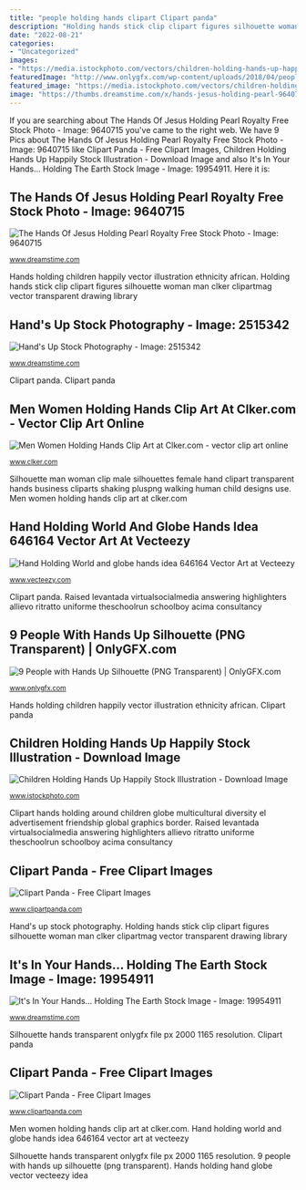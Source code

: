 ```yaml
---
title: "people holding hands clipart Clipart panda"
description: "Holding hands stick clip clipart figures silhouette woman man clker clipartmag vector transparent drawing library"
date: "2022-08-21"
categories:
- "Uncategorized"
images:
- "https://media.istockphoto.com/vectors/children-holding-hands-up-happily-vector-id165683425"
featuredImage: "http://www.onlygfx.com/wp-content/uploads/2018/04/people-with-hands-up-silhouette-9.png"
featured_image: "https://media.istockphoto.com/vectors/children-holding-hands-up-happily-vector-id165683425"
image: "https://thumbs.dreamstime.com/x/hands-jesus-holding-pearl-9640715.jpg"
---
```


If you are searching about The Hands Of Jesus Holding Pearl Royalty Free Stock Photo - Image: 9640715 you've came to the right web. We have 9 Pics about The Hands Of Jesus Holding Pearl Royalty Free Stock Photo - Image: 9640715 like Clipart Panda - Free Clipart Images, Children Holding Hands Up Happily Stock Illustration - Download Image and also It&#039;s In Your Hands... Holding The Earth Stock Image - Image: 19954911. Here it is:

## The Hands Of Jesus Holding Pearl Royalty Free Stock Photo - Image: 9640715

![The Hands Of Jesus Holding Pearl Royalty Free Stock Photo - Image: 9640715](https://thumbs.dreamstime.com/x/hands-jesus-holding-pearl-9640715.jpg "Children holding hands up happily stock illustration")

<small>www.dreamstime.com</small>

Hands holding children happily vector illustration ethnicity african. Holding hands stick clip clipart figures silhouette woman man clker clipartmag vector transparent drawing library

## Hand&#039;s Up Stock Photography - Image: 2515342

![Hand&#039;s Up Stock Photography - Image: 2515342](https://thumbs.dreamstime.com/z/hand-s-up-2515342.jpg "Raised levantada virtualsocialmedia answering highlighters allievo ritratto uniforme theschoolrun schoolboy acima consultancy")

<small>www.dreamstime.com</small>

Clipart panda. Clipart panda

## Men Women Holding Hands Clip Art At Clker.com - Vector Clip Art Online

![Men Women Holding Hands Clip Art at Clker.com - vector clip art online](https://www.clker.com/cliparts/s/K/N/U/k/U/men-women-holding-hands-hi.png "Hand&#039;s up stock photography")

<small>www.clker.com</small>

Silhouette man woman clip male silhouettes female hand clipart transparent hands business cliparts shaking pluspng walking human child designs use. Men women holding hands clip art at clker.com

## Hand Holding World And Globe Hands Idea 646164 Vector Art At Vecteezy

![Hand Holding World and globe hands idea 646164 Vector Art at Vecteezy](https://static.vecteezy.com/system/resources/previews/000/646/164/original/vector-hand-holding-world-and-globe-hands-idea.jpg "Hand&#039;s up stock photography")

<small>www.vecteezy.com</small>

Clipart panda. Raised levantada virtualsocialmedia answering highlighters allievo ritratto uniforme theschoolrun schoolboy acima consultancy

## 9 People With Hands Up Silhouette (PNG Transparent) | OnlyGFX.com

![9 People with Hands Up Silhouette (PNG Transparent) | OnlyGFX.com](http://www.onlygfx.com/wp-content/uploads/2018/04/people-with-hands-up-silhouette-9.png "Silhouette hands transparent onlygfx file px 2000 1165 resolution")

<small>www.onlygfx.com</small>

Hands holding children happily vector illustration ethnicity african. Clipart panda

## Children Holding Hands Up Happily Stock Illustration - Download Image

![Children Holding Hands Up Happily Stock Illustration - Download Image](https://media.istockphoto.com/vectors/children-holding-hands-up-happily-vector-id165683425 "Men women holding hands clip art at clker.com")

<small>www.istockphoto.com</small>

Clipart hands holding around children globe multicultural diversity el advertisement friendship global graphics border. Raised levantada virtualsocialmedia answering highlighters allievo ritratto uniforme theschoolrun schoolboy acima consultancy

## Clipart Panda - Free Clipart Images

![Clipart Panda - Free Clipart Images](http://images.clipartpanda.com/world-in-hands-clipart-xTgnrkbTA.png "Men women holding hands clip art at clker.com")

<small>www.clipartpanda.com</small>

Hand&#039;s up stock photography. Holding hands stick clip clipart figures silhouette woman man clker clipartmag vector transparent drawing library

## It&#039;s In Your Hands... Holding The Earth Stock Image - Image: 19954911

![It&#039;s In Your Hands... Holding The Earth Stock Image - Image: 19954911](https://thumbs.dreamstime.com/x/s-your-hands-holding-earth-19954911.jpg "Clipart panda")

<small>www.dreamstime.com</small>

Silhouette hands transparent onlygfx file px 2000 1165 resolution. Clipart panda

## Clipart Panda - Free Clipart Images

![Clipart Panda - Free Clipart Images](http://images.clipartpanda.com/business-people-silhouette-shaking-hands-silhouettes-of-people-male-female-hand-in-hand.png "Hands holding hand globe vector vecteezy idea")

<small>www.clipartpanda.com</small>

Men women holding hands clip art at clker.com. Hand holding world and globe hands idea 646164 vector art at vecteezy

Silhouette hands transparent onlygfx file px 2000 1165 resolution. 9 people with hands up silhouette (png transparent). Hands holding hand globe vector vecteezy idea
